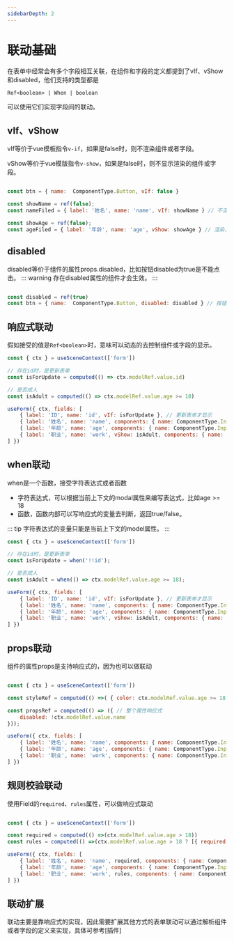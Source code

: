 ```yaml
---
sidebarDepth: 2
---
```


# 联动基础
在表单中经常会有多个字段相互关联，在组件和字段的定义都提到了vIf、vShow和disabled，他们支持的类型都是

`Ref<boolean> | When | boolean`

可以使用它们实现字段间的联动。

## vIf、vShow

vIf等价于vue模板指令`v-if`，如果是false时，则不渲染组件或者字段。

vShow等价于vue模版指令`v-show`，如果是false时，则不显示渲染的组件或字段。

```js

const btn = { name:  ComponentType.Button, vIf: false }

const showName = ref(false);
const nameFiled = { label: '姓名', name: 'name', vIf: showName } // 不渲染

const showAge = ref(false);
const ageFiled = { label: '年龄', name: 'age', vShow: showAge } // 渲染，不显示

```

## disabled
disabled等价于组件的属性props.disabled，比如按钮disabled为true是不能点击。
::: warning
存在disabled属性的组件才会生效。
:::

```js

const disabled = ref(true)
const btn = { name:  ComponentType.Button, disabled: disabled } // 按钮无法点击

```

## 响应式联动
假如接受的值是`Ref<boolean>`时，意味可以动态的去控制组件或字段的显示。
```js
const { ctx } = useSceneContext(['form']) 

// 存在id时，是更新表单
const isForUpdate = computed(() => ctx.modelRef.value.id)

// 是否成人
const isAdult = computed(() => ctx.modelRef.value.age >= 18)

useForm({ ctx, fields: [
    { label: 'ID', name: 'id', vIf: isForUpdate }, // 更新表单才显示
    { label: '姓名', name: 'name', components: { name: ComponentType.Input, disabled: isForUpdate }  }, // 更新表单不能修改名称
    { label: '年龄', name: 'age', components: { name: ComponentType.InputNumber }  },
    { label: '职业', name: 'work', vShow: isAdult, components: { name: ComponentType.Input} }, // 成人可以填写职业
] })
```

## when联动
when是一个函数，接受字符表达式或者函数

- 字符表达式，可以根据当前上下文的modal属性来编写表达式，比如age >= 18
- 函数，函数内部可以写响应式的变量去判断，返回true/false。

::: tip
字符表达式的变量只能是当前上下文的model属性。
:::

```jsx
const { ctx } = useSceneContext(['form']) 

// 存在id时，是更新表单
const isForUpdate = when('!!id');

// 是否成人
const isAdult = when(() => ctx.modelRef.value.age >= 18);

useForm({ ctx, fields: [
    { label: 'ID', name: 'id', vIf: isForUpdate }, // 更新表单才显示
    { label: '姓名', name: 'name', components: { name: ComponentType.Input, disabled: isForUpdate }  }, // 更新表单不能修改名称
    { label: '年龄', name: 'age', components: { name: ComponentType.InputNumber }  },
    { label: '职业', name: 'work', vShow: isAdult, components: { name: ComponentType.Input} }, // 成人可以填写职业
] })
```

## props联动
组件的属性props是支持响应式的，因为也可以做联动

```js

const { ctx } = useSceneContext(['form']) 

const styleRef = computed(() =>( { color: ctx.modelRef.value.age >= 18 'red' : '' })) // 单个属性值响应式

const propsRef = computed(() => ({ // 整个属性响应式
    disabled: !ctx.modelRef.value.name
}));

useForm({ ctx, fields: [
    { label: '姓名', name: 'name', components: { name: ComponentType.Input, props: propsRef }  },
    { label: '年龄', name: 'age', components: { name: ComponentType.InputNumber }  },
    { label: '职业', name: 'work', components: { name: ComponentType.Input , props: { style: styleRef }} },
] })

```

## 规则校验联动
使用Field的`required`、`rules`属性，可以做响应式联动

```js

const { ctx } = useSceneContext(['form']) 

const required = computed(() =>(ctx.modelRef.value.age > 18))
const rules = computed(() =>(ctx.modelRef.value.age > 18 ? [{ required: true }] : []))

useForm({ ctx, fields: [
    { label: '姓名', name: 'name', required, components: { name: ComponentType.Input}  },
    { label: '年龄', name: 'age', components: { name: ComponentType.InputNumber }  },
    { label: '职业', name: 'work', rules, components: { name: ComponentType.Input }, }
] })

```

## 联动扩展
联动主要是靠响应式的实现，因此需要扩展其他方式的表单联动可以通过解析组件或者字段的定义来实现，具体可参考[插件]


